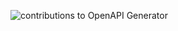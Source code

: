 ![contributions to OpenAPI Generator](https://github-readme-stats-six-sigma-34.vercel.app/api?username=martin-mfg&hide=prs,issues,stars,commits,contribs&show=prs_authored,prs_commented,prs_reviewed,issues_authored,issues_commented&show_icons=true&theme=graywhite&hide_rank=true&hide_title=true&include_all_commits=true&repo=OpenAPITools/openapi-generator&card_width=240&custom_title=martin-mfg)
